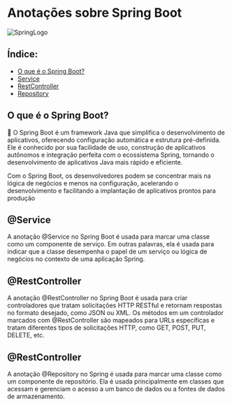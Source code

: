 # Anotações sobre Spring Boot

![SpringLogo](https://miro.medium.com/v2/resize:fit:600/1*ljHUhFnaBissdRBe7DIo6g.png)

## Índice:
- [O que é o Spring Boot?](#resumo)
- [Service](#service)
- [RestController](#restcontroller)
- [Repository](#repository)



<a name="resumo"></a>
## O que é o Spring Boot?

:pushpin:	O Spring Boot é um framework Java que simplifica o desenvolvimento de aplicativos, oferecendo configuração automática e estrutura pré-definida. Ele é conhecido por sua facilidade de uso, construção de aplicativos autônomos e integração perfeita com o ecossistema Spring, tornando o desenvolvimento de aplicativos Java mais rápido e eficiente. 

Com o Spring Boot, os desenvolvedores podem se concentrar mais na lógica de negócios e menos na configuração, acelerando o desenvolvimento e facilitando a implantação de aplicativos prontos para produção

<a name="service"></a>
## @Service

A anotação @Service no Spring Boot é usada para marcar uma classe como um componente de serviço. Em outras palavras, ela é usada para indicar que a classe desempenha o papel de um serviço ou lógica de negócios no contexto de uma aplicação Spring. 



<a name="restcontroller"></a>
## @RestController 

A anotação @RestController no Spring Boot é usada para criar controladores que tratam solicitações HTTP RESTful e retornam respostas no formato desejado, como JSON ou XML. Os métodos em um controlador marcados com @RestController são mapeados para URLs específicas e tratam diferentes tipos de solicitações HTTP, como GET, POST, PUT, DELETE, etc.



<a name="repository"></a>
## @RestController 

A anotação @Repository no Spring é usada para marcar uma classe como um componente de repositório. Ela é usada principalmente em classes que acessam e gerenciam o acesso a um banco de dados ou a fontes de dados de armazenamento. 


